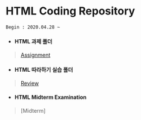 # HTML Coding Repository

```
Begin : 2020.04.28 ~
```

+ #### HTML 과제 폴더
> [Assignment](https://github.com/narinn-star/HTML/tree/master/Assignment)

+ #### HTML 따라하기 실습 폴더
> [Review](https://github.com/narinn-star/HTML/tree/master/Review)

+ #### HTML Midterm Examination

> [Midterm]